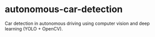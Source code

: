 # autonomous-car-detection
Car detection in autonomous driving using computer vision and deep learning (YOLO + OpenCV).
